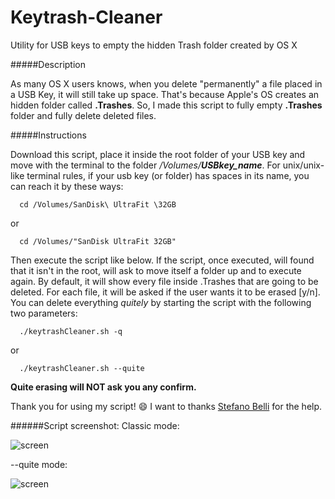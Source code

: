 # Keytrash-Cleaner
Utility for USB keys to empty the hidden Trash folder created by OS X

#####Description

As many OS X users knows, when you delete "permanently" a file placed in a USB Key, it will still take up space. That's because Apple's OS creates an hidden folder called **.Trashes**. So, I made this script to fully empty **.Trashes** folder and fully delete deleted files.

#####Instructions

Download this script, place it inside the root folder of your USB key and move with the terminal to the folder _/Volumes/**USBkey_name**_.
For unix/unix-like terminal rules, if your usb key (or folder) has spaces in its name, you can reach it by these ways:

      cd /Volumes/SanDisk\ UltraFit \32GB

or

      cd /Volumes/"SanDisk UltraFit 32GB"

Then execute the script like below. If the script, once executed, will found that it isn't in the root, will ask to move itself a folder up and to execute again.
By default, it will show every file inside .Trashes that are going to be deleted. For each file, it will be asked if the user wants it to be erased [y/n].
You can delete everything _quitely_ by starting the script with the following two parameters:

      ./keytrashCleaner.sh -q

or

      ./keytrashCleaner.sh --quite

**Quite erasing will NOT ask you any confirm.**

Thank you for using my script! :smile:
I want to thanks [Stefano Belli](https://github.com/StefanoBelli) for the help.

######Script screenshot:
Classic mode:

![screen](http://i.imgur.com/P60y3zH.png)

--quite mode:

![screen](http://i.imgur.com/ih6MGvI.png)
